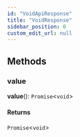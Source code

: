 ```yaml
---
id: "VoidApiResponse"
title: "VoidResponse"
sidebar_position: 0
custom_edit_url: null
---
```


## Methods

### value

**value**(): `Promise`<`void`\>

#### Returns

`Promise`<`void`\>
